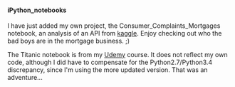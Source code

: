#### iPython_notebooks
I have just added my own project, the Consumer_Complaints_Mortgages notebook, an analysis of an API from [kaggle](www.kaggle.com). Enjoy checking out who the bad boys are in the mortgage business.  ;)

The Titanic notebook is from my [Udemy](www.udemy.com) course. It does not reflect my own code, although I did have to compensate for the Python2.7/Python3.4 discrepancy, since I'm using the more updated version. That was an adventure...
